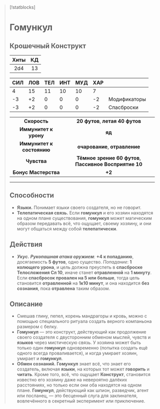 >[!statblocks]
># Гомункул
>Крошечный Конструкт 
>---
>| Хиты | КД |
>| :---: | :---: |
>| 2d4 | 13 |
>
>| **СИЛ** | **ЛОВ** | **ТЕЛ** | **ИНТ** | **МУД** | **ХАР** | |
>| ------ | ------- | ------ | ------ | ------- | ------ | ------ |
>| 4 | 15 | 11 | 10 | 10 | 7 | |
>| -3 | +2 | 0 | 0 | 0 | -2 | Модификаторы |
>| -3 | +2 | 0 | 0 | 0 | -2 | Спасброски |
>
>| | |
>| :---: | :---: |
>| **Скорость** | **20 футов**, **летая 40 футов** |
>| **Иммунитет к урону** | **яд** |
>| **Иммунитет к состоянию** | **очарование**, **отравление** |
>| **Чувства** | **Тёмное зрение 60 футов**, **Пассивное Восприятие 10** |
>| **Бонус Мастерства** | **+2** |
>---
>## Способности
>- **Языки.** Понимает языки своего создателя, но не говорит.
>- **Телепатическая связь.** Если **гомункул** и его хозяин находятся на одном плане существования, **гомункул** может магическим образом передавать всё, что ощущает, своему хозяину, и они могут общаться между собой **телепатически**.
> ## Действия
>- _**Укус.** **Рукопашная атака оружием**:_ **+4 к попаданию**, досягаемость **5 футов**, одно существо. _Попадание_: **1 колющего урона**, и цель должна преуспеть в **спасброске Телосложения Сл 10**, иначе станет **отравленной** на **1 минуту**. Если **спасбросок провален на 5 или больше**, тогда цель становится **отравленной** на **1к10 минут**, и она находится **без сознания**, пока **отравлена** таким образом.
>## Описание
>- Смешав глину, пепел, корень мандрагоры и кровь, можно с помощью специального ритуала создать верного компаньона размером с белку.
>- **Гомункул** — это конструкт, действующий как продолжение своего создателя с двусторонним обменом мыслей, чувств и **языков** через мистическую связь. У хозяина может быть только один **гомункул** одновременно (попытка создать ещё одного всегда проваливается), и когда умирает хозяин, умирает и **гомункул**.
>- **Обмен сознаний.** **Гомункул** знает всё, что знает его создатель, включая **языки**, на которых тот может **говорить** и **читать**. Кроме того, всё, что ощущает **Конструкт**, становится известно его хозяину даже на невероятно далёких расстояниях, но только если они оба находятся на одном плане. **Гомункул**, действующий как шпион, разведчик, агент или посланец, — это бесценный слуга для заклинателя, вовлечённого в секретный эксперимент или приключение.